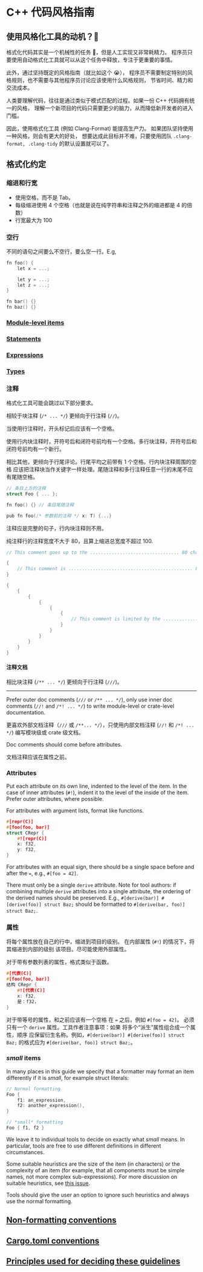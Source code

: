 # C++ 代码风格指南

## 使用风格化工具的动机？🤔

格式化代码其实是一个机械性的任务 🤖，但是人工实现又非常耗精力。
程序员只要使用自动格式化工具就可以从这个任务中释放，专注于更重要的事情。

此外，通过坚持既定的风格指南（就比如这个 😭），
程序员不需要制定特别的风格规则，也不需要与其他程序员讨论应该使用什么风格规则，
节省时间、精力和交流成本。

人类要理解代码，往往是通过类似于模式匹配的过程。如果一份 C++ 代码拥有统一的风格，
理解一个新项目的代码只需要更少的脑力，从而降低新开发者的进入门槛。

因此，使用格式化工具 (例如 Clang-Format) 能提高生产力。
如果团队坚持使用一种风格，则会有更大的好处，
想要达成此目标并不难，只要使用团队 `.clang-format, .clang-tidy` 的默认设置就可以了。

## 格式化约定

### 缩进和行宽

* 使用空格，而不是 Tab。
* 每级缩进使用 4 个空格（也就是说在纯字符串和注释之外的缩进都是 4 的倍数）
* 行宽最大为 100

### 空行

不同的语句之间要么不空行，要么空一行。E.g,

```cpp
fn foo() {
    let x = ...;

    let y = ...;
    let z = ...;
}

fn bar() {}
fn baz() {}
```

### [Module-level items](items.md)
### [Statements](statements.md)
### [Expressions](expressions.md)
### [Types](types.md)


### 注释

格式化工具可能会跳过以下部分要求。

相较于块注释 (`/* ... */`) 更倾向于行注释 (`//`)。

当使用行注释时，开头标记后应该有一个空格。

使用行内块注释时，开符号后和闭符号前均有一个空格。多行块注释，开符号后和闭符号前均有一个新行。

相比其他，更倾向于行尾评论。行尾平均之前带有 1 个空格。行内块注释周围的空格
应该把注释块当作关键字一样处理。尾随注释和多行注释任意一行的末尾不应有尾随空格。

```cpp
// 条目上方的注释
struct Foo { ... };

fn foo() {} // 条目尾随注释

pub fn foo(/* 参数前的注释 */ x: T) {...}
```

注释应是完整的句子，行内块注释则不用。

纯注释行的注释宽度不大于 80，且算上缩进总宽度不超过 100.

```cpp
// This comment goes up to the ................................. 80 char margin.

{
    // This comment is .............................................. 80 chars wide.
}

{
    {
        {
            {
                {
                    {
                        // This comment is limited by the ......................... 100 char margin.
                    }
                }
            }
        }
    }
}
```

#### 注释文档

相比块注释 (`/** ... */`) 更倾向于行注释 (`///`)。

---

Prefer outer doc comments (`///` or `/** ... */`), only use inner doc comments
(`//!` and `/*! ... */`) to write module-level or crate-level documentation.


更喜欢外部文档注释（`///` 或 `/**... */`），只使用内部文档注释
(`//!` 和 `/*! ... */`) 编写模块级或 crate 级文档。

Doc comments should come before attributes.

文档注释应该在属性之前。

### Attributes

Put each attribute on its own line, indented to the level of the item.
In the case of inner attributes (`#!`), indent it to the level of the inside of
the item. Prefer outer attributes, where possible.

For attributes with argument lists, format like functions.

```cpp
#[repr(C)]
#[foo(foo, bar)]
struct CRepr {
    #![repr(C)]
    x: f32,
    y: f32,
}
```

For attributes with an equal sign, there should be a single space before and
after the `=`, e.g., `#[foo = 42]`.

There must only be a single `derive` attribute. Note for tool authors: if
combining multiple `derive` attributes into a single attribute, the ordering of
the derived names should be preserved. E.g., `#[derive(bar)] #[derive(foo)]
struct Baz;` should be formatted to `#[derive(bar, foo)] struct Baz;`.

### 属性

将每个属性放在自己的行中，缩进到项目的级别。
在内部属性 (`#!`) 的情况下，将其缩进到内部的级别
该项目。尽可能使用外部属性。

对于带有参数列表的属性，格式类似于函数。

```cpp
#[代表(C)]
#[foo(foo, bar)]
结构 CRepr {
    #![代表(C)]
    x: f32,
    是：f32，
}
```

对于带等号的属性，和之前应该有一个空格
在 `=` 之后，例如 `#[foo = 42]`。
必须只有一个 `derive` 属性。工具作者注意事项：如果
将多个“派生”属性组合成一个属性，顺序
应保留衍生名称。例如，`#[derive(bar)] #[derive(foo)]
struct Baz;` 的格式应为 `#[derive(bar, foo)] struct Baz;`。

### *small* items

In many places in this guide we specify that a formatter may format an item
differently if it is *small*, for example struct literals:

```cpp
// Normal formatting
Foo {
    f1: an_expression,
    f2: another_expression(),
}

// *small* formatting
Foo { f1, f2 }
```

We leave it to individual tools to decide on exactly what *small* means. In
particular, tools are free to use different definitions in different
circumstances.

Some suitable heuristics are the size of the item (in characters) or the
complexity of an item (for example, that all components must be simple names,
not more complex sub-expressions). For more discussion on suitable heuristics,
see [this issue](https://github.com/cpp-lang-nursery/fmt-rfcs/issues/47).

Tools should give the user an option to ignore such heuristics and always use
the normal formatting.


## [Non-formatting conventions](advice.md)

## [Cargo.toml conventions](cargo.md)

## [Principles used for deciding these guidelines](principles.md)
